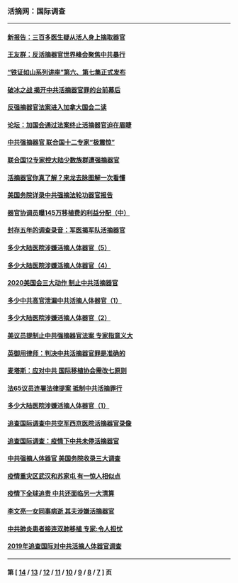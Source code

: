 ### 活摘网：国际调查
---
#### [新报告：三百多医生疑从活人身上摘取器官](../../pages/nf5947/n13703044.md?06150430) 
#### [王友群：反活摘器官世界峰会聚焦中共暴行](../../pages/nf5947/n13250738.md?06150430) 
#### [“铁证如山系列讲座”第六、第七集正式发布](../../pages/nf5947/n13106287.md?06150430) 
#### [破冰之战 揭开中共活摘器官罪的台前幕后](../../pages/nf5947/n13082457.md?06150430) 
#### [反强摘器官法案进入加拿大国会二读](../../pages/nf5947/n13033450.md?06150430) 
#### [论坛：加国会通过法案终止活摘器官迫在眉睫](../../pages/nf5947/n13029839.md?06150430) 
#### [中共强摘器官 联合国十二专家“极震惊”](../../pages/nf5947/n13024313.md?06150430) 
#### [联合国12专家控大陆少数族群遭强摘器官](../../pages/nf5947/n13023877.md?06150430) 
#### [活摘器官你真了解？来龙去脉图解一次看懂](../../pages/nf5947/n13013820.md?06150430) 
#### [美国务院详录中共强摘法轮功器官报告](../../pages/nf5947/n12944519.md?06150430) 
#### [器官协调员曝145万移植费的利益分配（中）](../../pages/nf5947/n12894547.md?06150430) 
#### [封存五年的调查录音：军医揭军队活摘器官](../../pages/nf5947/n12798692.md?06150430) 
#### [多少大陆医院涉嫌活摘人体器官（5）](../../pages/nf5947/n12768383.md?06150430) 
#### [多少大陆医院涉嫌活摘人体器官（4）](../../pages/nf5947/n12664434.md?06150430) 
#### [2020美国会三大动作 制止中共活摘器官](../../pages/nf5947/n12682004.md?06150430) 
#### [多少中共高官泄漏中共活摘人体器官（1）](../../pages/nf5947/n12671234.md?06150430) 
#### [多少大陆医院涉嫌活摘人体器官（2）](../../pages/nf5947/n12655589.md?06150430) 
#### [美议员提制止中共强摘器官法案 专家指意义大](../../pages/nf5947/n12630561.md?06150430) 
#### [英御用律师：判决中共活摘器官罪是准确的](../../pages/nf5947/n12580740.md?06150430) 
#### [麦塔斯：应对中共 国际移植协会需改七原则](../../pages/nf5947/n12514711.md?06150430) 
#### [法65议员连署法律提案 抵制中共活摘罪行](../../pages/nf5947/n12437047.md?06150430) 
#### [多少大陆医院涉嫌活摘人体器官（1）](../../pages/nf5947/n12414284.md?06150430) 
#### [追查国际调查中共空军西京医院活摘器官录像](../../pages/nf5947/n12348837.md?06150430) 
#### [追查国际调查：疫情下中共未停活摘器官](../../pages/nf5947/n12273415.md?06150430) 
#### [中共强摘人体器官 美国务院收录三大调查](../../pages/nf5947/n12181488.md?06150430) 
#### [疫情重灾区武汉和苏家屯 有一惊人相似点](../../pages/nf5947/n12150824.md?06150430) 
#### [疫情下全球追责 中共还面临另一大清算](../../pages/nf5947/n12070397.md?06150430) 
#### [李文亮一女同事病逝 其夫涉嫌活摘器官](../../pages/nf5947/n11957882.md?06150430) 
#### [中共肺炎患者接连双肺移植 专家:令人担忧](../../pages/nf5947/n11945516.md?06150430) 
#### [2019年追查国际对中共活摘人体器官调查](../../pages/nf5947/n11917733.md?06150430) 

---
#### 第 [ [14](./14.md?06150430) / [13](./13.md?06150430) / [12](./12.md?06150430) / [11](./11.md?06150430) / [10](./10.md?06150430) / [9](./9.md?06150430) / [8](./8.md?06150430) / [7](./7.md?06150430) ] 页
